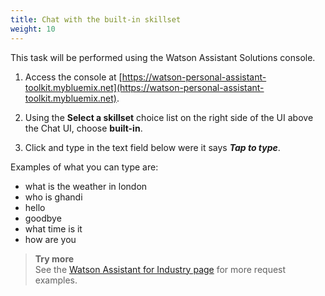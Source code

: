 ```yaml
---
title: Chat with the built-in skillset
weight: 10
---
```


This task will be performed using the Watson Assistant Solutions console. 

1. Access the console at [https://watson-personal-assistant-toolkit.mybluemix.net](https://watson-personal-assistant-toolkit.mybluemix.net).

2. Using the **Select a skillset** choice list on the right side of the UI above the Chat UI, choose **built-in**.

3. Click and type in the text field below were it says **_Tap to type_**.

Examples of what you can type are:
   - what is the weather in london
   - who is ghandi
   - hello
   - goodbye
   - what time is it
   - how are you

>**Try more**<br>
See the [Watson Assistant for Industry page]({{site.baseurl}}/flavours/industry/) for more request examples.